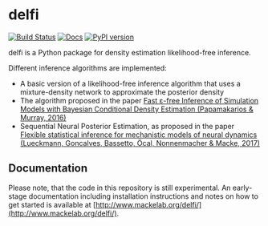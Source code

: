 # delfi

[![Build Status](https://travis-ci.org/mackelab/delfi.svg?branch=master)](https://travis-ci.org/mackelab/delfi) [![Docs](https://img.shields.io/badge/docs-latest-brightgreen.svg?style=flat)](http://www.mackelab.org/delfi/) [![PyPI version](https://badge.fury.io/py/delfi.svg)](https://badge.fury.io/py/delfi)


delfi is a Python package for density estimation likelihood-free inference.

Different inference algorithms are implemented:
* A basic version of a likelihood-free inference algorithm that uses a mixture-density network to approximate the posterior density
* The algorithm proposed in the paper [Fast ε-free Inference of Simulation Models with Bayesian Conditional Density Estimation (Papamakarios & Murray, 2016)](https://papers.nips.cc/paper/6084-fast-free-inference-of-simulation-models-with-bayesian-conditional-density-estimation)
* Sequential Neural Posterior Estimation, as proposed in the paper [Flexible statistical inference for mechanistic models of neural dynamics (Lueckmann, Goncalves, Bassetto, Öcal, Nonnenmacher & Macke, 2017)](https://papers.nips.cc/paper/6728-flexible-statistical-inference-for-mechanistic-models-of-neural-dynamics)


## Documentation

Please note, that the code in this repository is still experimental. An early-stage documentation including installation instructions and notes on how to get started is available at [http://www.mackelab.org/delfi/](http://www.mackelab.org/delfi/).

